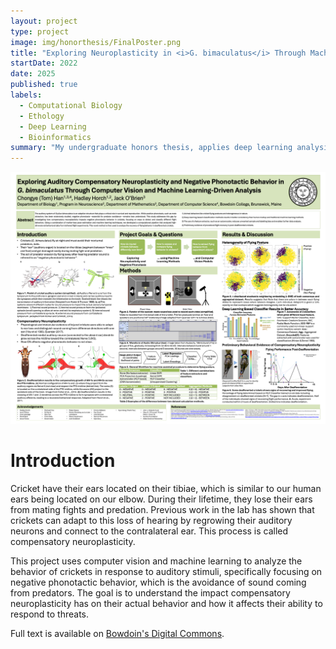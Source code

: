 ```yaml
---
layout: project
type: project
image: img/honorthesis/FinalPoster.png
title: "Exploring Neuroplasticity in <i>G. bimaculatus</i> Through Machine Learning"
startDate: 2022
date: 2025
published: true
labels:
  - Computational Biology
  - Ethology
  - Deep Learning
  - Bioinformatics
summary: "My undergraduate honors thesis, applies deep learning analysis methods like computer vision to study ethology in crickets for neuroscience research."
---
```


<img src="/img/honorthesis/FinalPoster.png" alt="Honors Thesis Poster" class="img-fluid w-100">

# Introduction

Cricket have their ears located on their tibiae, which is similar to our human ears being located on our elbow. During their lifetime, they lose their ears from mating fights and predation. Previous work in the lab has shown that crickets can adapt to this loss of hearing by regrowing their auditory neurons and connect to the contralateral ear. This process is called compensatory neuroplasticity.

This project uses computer vision and machine learning to analyze the behavior of crickets in response to auditory stimuli, specifically focusing on negative phonotactic behavior, which is the avoidance of sound coming from predators. The goal is to understand the impact compensatory neuroplasticity has on their actual behavior and how it affects their ability to respond to threats.

Full text is available on [Bowdoin's Digital Commons](https://digitalcollections.bowdoin.edu/view/39576/exploring-auditory-compensatory-neuroplasticity-and-negative-phonotactic-behavior-in-g-bimaculatus-through-computer-vision-and-machine-learning-driven-analysis).
